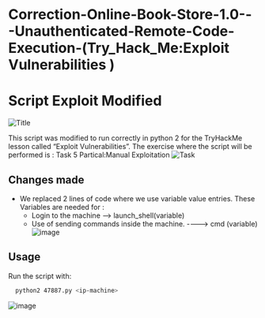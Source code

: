 # Correction-Online-Book-Store-1.0---Unauthenticated-Remote-Code-Execution-(Try_Hack_Me:Exploit Vulnerabilities )
# Script Exploit Modified
![Title](https://github.com/user-attachments/assets/2bf8eacb-7735-4673-9e80-d7312b228cb0)

This script was modified to run correctly in python 2 for the TryHackMe lesson called “Exploit Vulnerabilities”. 
The exercise where the script will be performed is : 
  Task 5 Partical:Manual Exploitation
![Task](https://github.com/user-attachments/assets/8b80d60d-9ae1-4c81-aa37-1738c32e17e3)

  
## Changes made
- We replaced 2 lines of code where we use variable value entries. These Variables are needed for :
  - Login to the machine --> launch_shell(variable)
  - Use of sending commands inside the machine. ----> cmd (variable)
![image](https://github.com/user-attachments/assets/769715a9-a383-4254-8745-05f7777f73fc)


  
## Usage
Run the script with:
````bash
  python2 47887.py <ip-machine>
````
![image](https://github.com/user-attachments/assets/b01169fe-437e-42d9-97c7-117625e11fbf)



